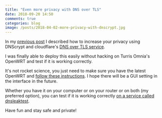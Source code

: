 ```yaml
---
title: "Even more privacy with DNS over TLS"
date: 2018-09-20 14:50
comments: true
categories: blog
image: /posts/2018-04-02-more-privacy-with-dnscrypt.jpg
---
```


In my [previous
post](https://juraj.bednar.io/blog/2018/04/02/more-privacy-with-dnscrypt/)
I described how to increase your privacy using DNScrypt and cloudflare's
[DNS over TLS service](https://blog.cloudflare.com/announcing-1111/).

I was finally able to deploy this easily without hacking on Turris
Omnia's OpenWRT and test if it is working correctly.

<!--more-->

It's not rocket science, you just need to make sure you have the latest
OpenWRT and [follow these
instructions](https://doc.turris.cz/doc/en/public/dns_knot_misc#using_dns_over_tls).
I hope there will be a GUI setting in the interface in the future.

Whether you have it on your computer or on your router or on both (my
preferred option), you can test if it is working correctly [on
a service called dnsleaktest](http://dnsleaktest.com/).

Have fun and stay safe and private!
